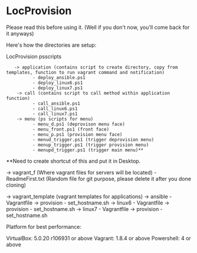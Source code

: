 # LocProvision
Please read this before using it. (Well if you don't now, you'll come back for it anyways)

Here's how the directories are setup:

LocProvision
 psscripts
 
       -> application (contains script to create directory, copy from templates, function to run vagrant command and notification)
              - deploy_ansible.ps1
              - deploy_linux6.ps1
              - deploy_linux7.ps1
        -> call (contains script to call method within application function) 
              - call_ansible.ps1
              - call_linux6.ps1
              - call_linux7.ps1
        -> menu (ps scripts for menu)
              - menu_d.ps1 (deprovison menu face)
              - menu_front.ps1 (front face)
              - menu_p.ps1 (provision menu face)
              - menud_trigger.ps1 (trigger deprovision menu)
              - menup_trigger.ps1 (trigger provision menu)
              - menupd_trigger.ps1 (trigger main menu)**
 
 **Need to create shortcut of this and put it in Desktop. 
 
 -> vagrant_f (Where vagrant files for servers will be located)
      - ReadmeFirst.txt (Random file for git purpose, please delete it after you done cloning)
 
 -> vagrant_template (vagrant templates for applications)
        -> ansible
              - Vagrantfile
              -> provision
                    - set_hostname.sh
        -> linux6
              - Vagrantfile
              -> provision
                    - set_hostname.sh
        -> linux7
              - Vagrantfile
              -> provision
                    - set_hostname.sh
                    
                   


Platform for best performance:

VirtualBox: 5.0.20 r106931 or above
Vagrant: 1.8.4 or above
Powershell: 4 or above
